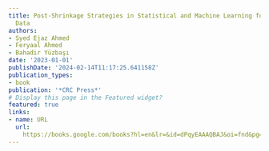 ```yaml
---
title: Post-Shrinkage Strategies in Statistical and Machine Learning for High Dimensional
  Data
authors:
- Syed Ejaz Ahmed
- Feryaal Ahmed
- Bahadir Yüzbaşı
date: '2023-01-01'
publishDate: '2024-02-14T11:17:25.641158Z'
publication_types:
- book
publication: '*CRC Press*'
# Display this page in the Featured widget?
featured: true
links:
- name: URL
  url: 
    https://books.google.com/books?hl=en&lr=&id=dPqyEAAAQBAJ&oi=fnd&pg=PP1&dq=info:w2bFnfFvLwAJ:scholar.google.com&ots=gLlZjBWcXA&sig=YRvsB2gvxDJDmb0sHZo2RJqmpYs
---
```

